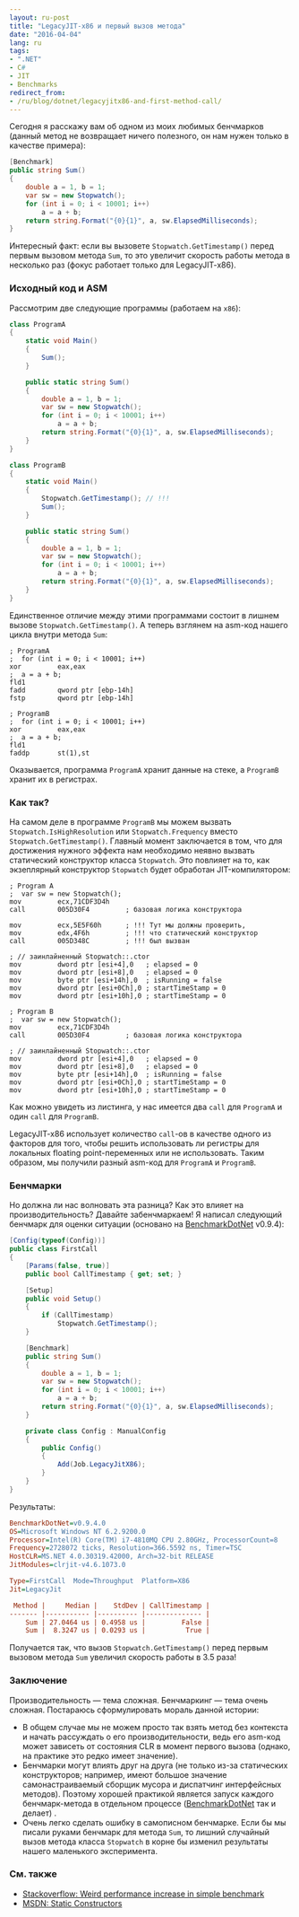 ```yaml
---
layout: ru-post
title: "LegacyJIT-x86 и первый вызов метода"
date: "2016-04-04"
lang: ru
tags:
- ".NET"
- C#
- JIT
- Benchmarks
redirect_from:
- /ru/blog/dotnet/legacyjitx86-and-first-method-call/
---
```


Сегодня я расскажу вам об одном из моих любимых бенчмарков (данный метод не возвращает ничего полезного, он нам нужен только в качестве примера):

```cs
[Benchmark]
public string Sum()
{
    double a = 1, b = 1;
    var sw = new Stopwatch();
    for (int i = 0; i < 10001; i++)
        a = a + b;
    return string.Format("{0}{1}", a, sw.ElapsedMilliseconds);
}
```

Интересный факт: если вы вызовете `Stopwatch.GetTimestamp()` перед первым вызовом метода `Sum`, то это увеличит скорость работы метода в несколько раз (фокус работает только для LegacyJIT-x86).

<!--more-->

### Исходный код и ASM

Рассмотрим две следующие программы (работаем на `x86`):

```cs
class ProgramA
{
    static void Main()
    {
        Sum();
    }

    public static string Sum()
    {
        double a = 1, b = 1;
        var sw = new Stopwatch();
        for (int i = 0; i < 10001; i++)
            a = a + b;
        return string.Format("{0}{1}", a, sw.ElapsedMilliseconds);
    }
}
```

```cs
class ProgramB
{
    static void Main()
    {
        Stopwatch.GetTimestamp(); // !!!
        Sum();
    }

    public static string Sum()
    {
        double a = 1, b = 1;
        var sw = new Stopwatch();
        for (int i = 0; i < 10001; i++)
            a = a + b;
        return string.Format("{0}{1}", a, sw.ElapsedMilliseconds);
    }
}
```

Единственное отличие между этими программами состоит в лишнем вызове `Stopwatch.GetTimestamp()`. А теперь взглянем на asm-код нашего цикла внутри метода `Sum`:

```x86asm
; ProgramA
;  for (int i = 0; i < 10001; i++)
xor         eax,eax  
;  a = a + b;
fld1  
fadd        qword ptr [ebp-14h]  
fstp        qword ptr [ebp-14h]

; ProgramB
;  for (int i = 0; i < 10001; i++)
xor         eax,eax  
;  a = a + b;
fld1  
faddp       st(1),st  
```

Оказывается, программа `ProgramA` хранит данные на стеке, а `ProgramB` хранит их в регистрах.

### Как так?

На самом деле в программе `ProgramB` мы можем вызвать `Stopwatch.IsHighResolution` или `Stopwatch.Frequency` вместо `Stopwatch.GetTimestamp()`. Главный момент заключается в том, что для достижения нужного эффекта нам необходимо неявно вызвать статический конструктор класса `Stopwatch`. Это повлияет на то, как экзеплярный конструктор `Stopwatch` будет обработан JIT-компилятором:

```x86asm
; Program A
;  var sw = new Stopwatch();
mov         ecx,71CDF3D4h  
call        005D30F4         ; базовая логика конструктора

mov         ecx,5E5F60h      ; !!! Тут мы должны проверить,
mov         edx,4F6h         ; !!! что статический конструктор
call        005D348C         ; !!! был вызван

; // заинлайненный Stopwatch::.ctor
mov         dword ptr [esi+4],0   ; elapsed = 0
mov         dword ptr [esi+8],0   ; elapsed = 0
mov         byte ptr [esi+14h],0  ; isRunning = false
mov         dword ptr [esi+0Ch],0 ; startTimeStamp = 0
mov         dword ptr [esi+10h],0 ; startTimeStamp = 0

; Program B
;  var sw = new Stopwatch();
mov         ecx,71CDF3D4h  
call        005D30F4         ; базовая логика конструктора

; // заинлайненный Stopwatch::.ctor
mov         dword ptr [esi+4],0   ; elapsed = 0
mov         dword ptr [esi+8],0   ; elapsed = 0
mov         byte ptr [esi+14h],0  ; isRunning = false
mov         dword ptr [esi+0Ch],0 ; startTimeStamp = 0
mov         dword ptr [esi+10h],0 ; startTimeStamp = 0
```

Как можно увидеть из листинга, у нас имеется два `call` для `ProgramA` и один `call` для `ProgramB`.

LegacyJIT-x86 использует количество `call`-ов в качестве одного из факторов для того, чтобы решить использовать ли регистры для локальных floating point-переменных или не использовать. Таким образом, мы получили разный asm-код для `ProgramA` и `ProgramB`.

### Бенчмарки

Но должна ли нас волновать эта разница? Как это влияет на производительность? Давайте забенчмаркаем! Я написал следующий бенчмарк для оценки ситуации (основано на [BenchmarkDotNet](https://github.com/PerfDotNet/BenchmarkDotNet) v0.9.4):

```cs
[Config(typeof(Config))]
public class FirstCall
{
    [Params(false, true)]
    public bool CallTimestamp { get; set; }

    [Setup]
    public void Setup()
    {
        if (CallTimestamp)
            Stopwatch.GetTimestamp();
    }

    [Benchmark]
    public string Sum()
    {
        double a = 1, b = 1;
        var sw = new Stopwatch();
        for (int i = 0; i < 10001; i++)
            a = a + b;
        return string.Format("{0}{1}", a, sw.ElapsedMilliseconds);
    }

    private class Config : ManualConfig
    {
        public Config()
        {
            Add(Job.LegacyJitX86);
        }
    }
}
```

Результаты:

```ini
BenchmarkDotNet=v0.9.4.0
OS=Microsoft Windows NT 6.2.9200.0
Processor=Intel(R) Core(TM) i7-4810MQ CPU 2.80GHz, ProcessorCount=8
Frequency=2728072 ticks, Resolution=366.5592 ns, Timer=TSC
HostCLR=MS.NET 4.0.30319.42000, Arch=32-bit RELEASE
JitModules=clrjit-v4.6.1073.0

Type=FirstCall  Mode=Throughput  Platform=X86
Jit=LegacyJit

 Method |     Median |    StdDev | CallTimestamp |
------- |----------- |---------- |-------------- |
    Sum | 27.0464 us | 0.4958 us |         False |
    Sum |  8.3247 us | 0.0293 us |          True |
```

Получается так, что вызов `Stopwatch.GetTimestamp()` перед первым вызовом метода `Sum` увеличил скорость работы в 3.5 раза!

### Заключение

Производительность — тема сложная. Бенчмаркинг — тема очень сложная. Постараюсь сформулировать мораль данной истории:

* В общем случае мы не можем просто так взять метод без контекста и начать рассуждать о его производительности, ведь его asm-код может зависеть от состояния CLR в момент первого вызова (однако, на практике это редко имеет значение).
* Бенчмарки могут влиять друг на друга (не только из-за статических конструкторов; например, имеют большое значение самонастраиваемый сборщик мусора и диспатчинг интерфейсных методов). Поэтому хорошей практикой является запуск каждого бенчмарк-метода в отдельном процессе ([BenchmarkDotNet](https://github.com/PerfDotNet/BenchmarkDotNet) так и делает) .
* Очень легко сделать ошибку в самописном бенчмарке. Если бы мы писали руками бенчмарк для метода `Sum`, то лишний случайный вызов метода класса `Stopwatch` в корне бы изменил результаты нашего маленького эксперимента.

### См. также

* [Stackoverflow: Weird performance increase in simple benchmark](http://stackoverflow.com/questions/32114308/weird-performance-increase-in-simple-benchmark)
* [MSDN: Static Constructors](https://msdn.microsoft.com/en-us/library/k9x6w0hc.aspx)